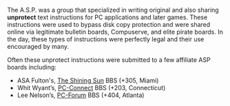 The A.S.P. was a group that specialized in writing original and also sharing **unprotect** text instructions for PC applications and later games. These instructions were used to bypass disk copy protection and were shared online via legitimate bulletin boards, Compuserve, and elite pirate boards.  In the day, these types of instructions were perfectly legal and their use encouraged by many.

Often these unprotect instructions were submitted to a few affiliate ASP boards including:

- ASA Fulton's, [The Shining Sun](https://demozoo.org/bbs/8894/) BBS (+305, Miami)
- Whit Wyant’s, [PC-Connect](https://demozoo.org/bbs/8897/) BBS (+203, Connecticut)
- Lee Nelson’s, [PC-Forum](https://demozoo.org/bbs/8895/) BBS (+404, Atlanta)